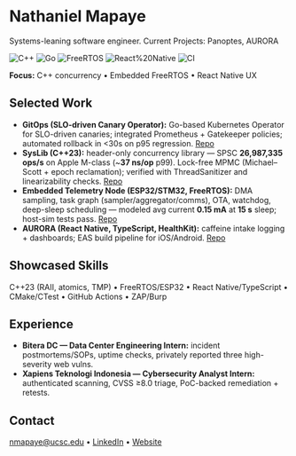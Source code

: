 # Nathaniel Mapaye
Systems-leaning software engineer. 
Current Projects:
Panoptes, AURORA

![C++](https://img.shields.io/badge/C%2B%2B-23-informational)
![Go](https://img.shields.io/badge/Go-informational)
![FreeRTOS](https://img.shields.io/badge/RTOS-FreeRTOS-informational)
![React%20Native](https://img.shields.io/badge/React-Native-informational)
![CI](https://img.shields.io/badge/CI-GitHub%20Actions-informational)

**Focus:** C++ concurrency • Embedded FreeRTOS • React Native UX

## Selected Work
- **GitOps (SLO-driven Canary Operator):** Go-based Kubernetes Operator for SLO-driven canaries; integrated Prometheus + Gatekeeper policies; automated rollback in <30s on p95 regression. [Repo](https://github.com/nmapaye/gitops) 
- **SysLib (C++23):** header-only concurrency library — SPSC **26,987,335 ops/s** on Apple M-class (~**37 ns/op** p99). Lock-free MPMC (Michael–Scott + epoch reclamation); verified with ThreadSanitizer and linearizability checks. [Repo](https://github.com/nmapaye/syslib) 
- **Embedded Telemetry Node (ESP32/STM32, FreeRTOS):** DMA sampling, task graph (sampler/aggregator/comms), OTA, watchdog, deep-sleep scheduling — modeled avg current **0.15 mA** at **15 s** sleep; host-sim tests pass. [Repo](https://github.com/nmapaye/embnode)
- **AURORA (React Native, TypeScript, HealthKit):** caffeine intake logging + dashboards; EAS build pipeline for iOS/Android. [Repo](https://github.com/nmapaye/aurora)

## Showcased Skills
C++23 (RAII, atomics, TMP) • FreeRTOS/ESP32 • React Native/TypeScript • CMake/CTest • GitHub Actions • ZAP/Burp

## Experience
- **Bitera DC — Data Center Engineering Intern:** incident postmortems/SOPs, uptime checks, privately reported three high-severity web vulns.
- **Xapiens Teknologi Indonesia — Cybersecurity Analyst Intern:** authenticated scanning, CVSS ≥8.0 triage, PoC-backed remediation + retests.

## Contact
nmapaye@ucsc.edu • [LinkedIn](https://www.linkedin.com/in/nathaniel-fransiscus-mapaye) • [Website](https://nmapaye.carrd.co)
